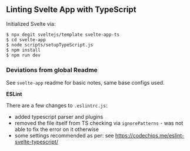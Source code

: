 ## Linting Svelte App with TypeScript

Initialized Svelte via:

```console
$ npx degit sveltejs/template svelte-app-ts
$ cd svelte-app
$ node scripts/setupTypeScript.js
$ npm install
$ npm run dev
```

### Deviations from global Readme

See `svelte-app` readme for basic notes, same base configs used.

**ESLint**

There are a few changes to `.eslintrc.js`:

- added typescript parser and plugins
- removed the file itself from TS checking via `ignorePatterns` - was not able to fix the error on it otherwise
- some settings recommended as per: see https://codechips.me/eslint-svelte-typescript/
